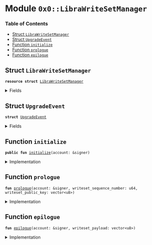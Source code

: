 
<a name="0x0_LibraWriteSetManager"></a>

# Module `0x0::LibraWriteSetManager`

### Table of Contents

-  [Struct `LibraWriteSetManager`](#0x0_LibraWriteSetManager_LibraWriteSetManager)
-  [Struct `UpgradeEvent`](#0x0_LibraWriteSetManager_UpgradeEvent)
-  [Function `initialize`](#0x0_LibraWriteSetManager_initialize)
-  [Function `prologue`](#0x0_LibraWriteSetManager_prologue)
-  [Function `epilogue`](#0x0_LibraWriteSetManager_epilogue)



<a name="0x0_LibraWriteSetManager_LibraWriteSetManager"></a>

## Struct `LibraWriteSetManager`



<pre><code><b>resource</b> <b>struct</b> <a href="#0x0_LibraWriteSetManager">LibraWriteSetManager</a>
</code></pre>



<details>
<summary>Fields</summary>


<dl>
<dt>

<code>upgrade_events: <a href="Event.md#0x0_Event_EventHandle">Event::EventHandle</a>&lt;<a href="#0x0_LibraWriteSetManager_UpgradeEvent">LibraWriteSetManager::UpgradeEvent</a>&gt;</code>
</dt>
<dd>

</dd>
</dl>


</details>

<a name="0x0_LibraWriteSetManager_UpgradeEvent"></a>

## Struct `UpgradeEvent`



<pre><code><b>struct</b> <a href="#0x0_LibraWriteSetManager_UpgradeEvent">UpgradeEvent</a>
</code></pre>



<details>
<summary>Fields</summary>


<dl>
<dt>

<code>writeset_payload: vector&lt;u8&gt;</code>
</dt>
<dd>

</dd>
</dl>


</details>

<a name="0x0_LibraWriteSetManager_initialize"></a>

## Function `initialize`



<pre><code><b>public</b> <b>fun</b> <a href="#0x0_LibraWriteSetManager_initialize">initialize</a>(account: &signer)
</code></pre>



<details>
<summary>Implementation</summary>


<pre><code><b>public</b> <b>fun</b> <a href="#0x0_LibraWriteSetManager_initialize">initialize</a>(account: &signer) {
    Transaction::assert(<a href="Signer.md#0x0_Signer_address_of">Signer::address_of</a>(account) == <a href="CoreAddresses.md#0x0_CoreAddresses_ASSOCIATION_ROOT_ADDRESS">CoreAddresses::ASSOCIATION_ROOT_ADDRESS</a>(), 1);

    move_to(
        account,
        <a href="#0x0_LibraWriteSetManager">LibraWriteSetManager</a> {
            upgrade_events: <a href="Event.md#0x0_Event_new_event_handle">Event::new_event_handle</a>&lt;<a href="#0x0_LibraWriteSetManager_UpgradeEvent">Self::UpgradeEvent</a>&gt;(account),
        }
    );
}
</code></pre>



</details>

<a name="0x0_LibraWriteSetManager_prologue"></a>

## Function `prologue`



<pre><code><b>fun</b> <a href="#0x0_LibraWriteSetManager_prologue">prologue</a>(account: &signer, writeset_sequence_number: u64, writeset_public_key: vector&lt;u8&gt;)
</code></pre>



<details>
<summary>Implementation</summary>


<pre><code><b>fun</b> <a href="#0x0_LibraWriteSetManager_prologue">prologue</a>(
    account: &signer,
    writeset_sequence_number: u64,
    writeset_public_key: vector&lt;u8&gt;,
) {
    <b>let</b> sender = <a href="Signer.md#0x0_Signer_address_of">Signer::address_of</a>(account);
    Transaction::assert(sender == <a href="CoreAddresses.md#0x0_CoreAddresses_ASSOCIATION_ROOT_ADDRESS">CoreAddresses::ASSOCIATION_ROOT_ADDRESS</a>(), 33);

    <b>let</b> association_auth_key = <a href="LibraAccount.md#0x0_LibraAccount_authentication_key">LibraAccount::authentication_key</a>(sender);
    <b>let</b> sequence_number = <a href="LibraAccount.md#0x0_LibraAccount_sequence_number">LibraAccount::sequence_number</a>(sender);

    Transaction::assert(writeset_sequence_number &gt;= sequence_number, 3);

    Transaction::assert(writeset_sequence_number == sequence_number, 11);
    Transaction::assert(
        <a href="Hash.md#0x0_Hash_sha3_256">Hash::sha3_256</a>(writeset_public_key) == association_auth_key,
        2
    );
}
</code></pre>



</details>

<a name="0x0_LibraWriteSetManager_epilogue"></a>

## Function `epilogue`



<pre><code><b>fun</b> <a href="#0x0_LibraWriteSetManager_epilogue">epilogue</a>(account: &signer, writeset_payload: vector&lt;u8&gt;)
</code></pre>



<details>
<summary>Implementation</summary>


<pre><code><b>fun</b> <a href="#0x0_LibraWriteSetManager_epilogue">epilogue</a>(account: &signer, writeset_payload: vector&lt;u8&gt;) <b>acquires</b> <a href="#0x0_LibraWriteSetManager">LibraWriteSetManager</a> {
    <b>let</b> t_ref = borrow_global_mut&lt;<a href="#0x0_LibraWriteSetManager">LibraWriteSetManager</a>&gt;(<a href="CoreAddresses.md#0x0_CoreAddresses_ASSOCIATION_ROOT_ADDRESS">CoreAddresses::ASSOCIATION_ROOT_ADDRESS</a>());

    <a href="Event.md#0x0_Event_emit_event">Event::emit_event</a>&lt;<a href="#0x0_LibraWriteSetManager_UpgradeEvent">Self::UpgradeEvent</a>&gt;(
        &<b>mut</b> t_ref.upgrade_events,
        <a href="#0x0_LibraWriteSetManager_UpgradeEvent">UpgradeEvent</a> { writeset_payload },
    );
    <a href="LibraConfig.md#0x0_LibraConfig_reconfigure">LibraConfig::reconfigure</a>(account);
}
</code></pre>



</details>
